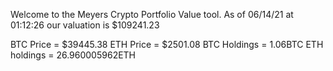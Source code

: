 Welcome to the Meyers Crypto Portfolio Value tool. 
As of 06/14/21 at 01:12:26 our valuation is $109241.23 

BTC Price = $39445.38
 ETH Price = $2501.08
BTC Holdings = 1.06BTC
 ETH holdings = 26.960005962ETH 
